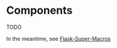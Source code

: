 # Components

TODO

In the meantime, see [Flask-Super-Macros](https://github.com/hyperflask/flask-super-macros)